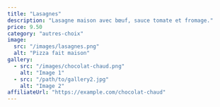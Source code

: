 ```yaml
---
title: "Lasagnes"
description: "Lasagne maison avec bœuf, sauce tomate et fromage."
price: 9.50
category: "autres-choix"
image:
  src: "/images/lasagnes.png"
  alt: "Pizza fait maison"
gallery:
  - src: "/images/chocolat-chaud.png"
    alt: "Image 1"
  - src: "/path/to/gallery2.jpg"
    alt: "Image 2"
affiliateUrl: "https://example.com/chocolat-chaud"
---
```

